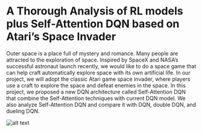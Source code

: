# A Thorough Analysis of RL models plus Self-Attention DQN based on Atari’s Space Invader

Outer space is a place full of mystery and romance. Many people are attracted to the exploration of space. Inspired by SpaceX and NASA’s successful astronaut launch recently, we would like to do a space game that can help craft automatically explore space with its own artificial life. In our project, we will adopt the classic Atari game space invader, where players use a craft to explore the space and defeat enemies in the space. In this project, we proposed a new DQN architecture called Self-Attention DQN that combine the Self-Attention techniques with current DQN model. We also analyze Self-Attention DQN and compare it with DQN, double DQN, and dueling DQN.

![alt text][logo]

[logo]: https://github.com/ericlin8545/CS-275-Artificial-Life-for-Computer-Graphics-and-Vision/tree/master/img/space_invader.jpg